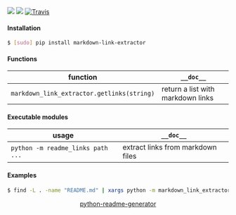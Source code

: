 <!--
https://pypi.org/project/readme-generator/
https://pypi.org/project/python-readme-generator/
-->

[![](https://img.shields.io/pypi/pyversions/markdown-link-extractor.svg?longCache=True)](https://pypi.org/project/markdown-link-extractor/)
[![](https://img.shields.io/pypi/v/markdown-link-extractor.svg?maxAge=3600)](https://pypi.org/project/markdown-link-extractor/)
[![Travis](https://api.travis-ci.org/looking-for-a-job/markdown-link-extractor.py.svg?branch=master)](https://travis-ci.org/looking-for-a-job/markdown-link-extractor.py/)

#### Installation
```bash
$ [sudo] pip install markdown-link-extractor
```

#### Functions
function|`__doc__`
-|-
`markdown_link_extractor.getlinks(string)` |return a list with markdown links

#### Executable modules
usage|`__doc__`
-|-
`python -m readme_links path ...` |extract links from markdown files

#### Examples
```bash
$ find -L . -name "README.md" | xargs python -m markdown_link_extractor
```

<p align="center">
    <a href="https://pypi.org/project/python-readme-generator/">python-readme-generator</a>
</p>